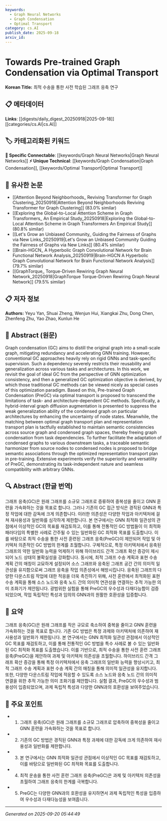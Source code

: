 ```yaml
---
keywords:
  - Graph Neural Networks
  - Graph Condensation
  - Optimal Transport
category: cs.AI
publish_date: 2025-09-18
arxiv_id:
---
```


<!-- KEYWORD_LINKING_METADATA:
{
  "processed_timestamp": "2025-09-22 22:04:25.878984",
  "vocabulary_version": "1.0",
  "selected_keywords": [
    "Graph Neural Networks",
    "Graph Condensation",
    "Optimal Transport"
  ],
  "rejected_keywords": [
    "Semantic Harmonizer",
    "Uncertainty Quantification"
  ],
  "similarity_scores": {
    "Graph Neural Networks": 0.8,
    "Graph Condensation": 0.78,
    "Optimal Transport": 0.75
  },
  "extraction_method": "AI_prompt_based",
  "budget_applied": true
}
-->

# Towards Pre-trained Graph Condensation via Optimal Transport

**Korean Title:** 최적 수송을 통한 사전 학습된 그래프 응축 연구

## 📋 메타데이터

**Links**: [[digests/daily_digest_20250918|2025-09-18]]        [[categories/cs.AI|cs.AI]]

## 🏷️ 카테고리화된 키워드
**🔗 Specific Connectable**: [[keywords/Graph Neural Networks|Graph Neural Networks]]
**⚡ Unique Technical**: [[keywords/Graph Condensation|Graph Condensation]], [[keywords/Optimal Transport|Optimal Transport]]

## 🔗 유사한 논문
- [[Attention Beyond Neighborhoods_ Reviving Transformer for Graph Clustering_20250918|Attention Beyond Neighborhoods Reviving Transformer for Graph Clustering]] (83.0% similar)
- [[Exploring the Global-to-Local Attention Scheme in Graph Transformers_ An Empirical Study_20250918|Exploring the Global-to-Local Attention Scheme in Graph Transformers An Empirical Study]] (80.8% similar)
- [[Let's Grow an Unbiased Community_ Guiding the Fairness of Graphs via New Links_20250919|Let's Grow an Unbiased Community Guiding the Fairness of Graphs via New Links]] (80.4% similar)
- [[Brain-HGCN_ A Hyperbolic Graph Convolutional Network for Brain Functional Network Analysis_20250919|Brain-HGCN A Hyperbolic Graph Convolutional Network for Brain Functional Network Analysis]] (79.7% similar)
- [[GraphTorque_ Torque-Driven Rewiring Graph Neural Network_20250918|GraphTorque Torque-Driven Rewiring Graph Neural Network]] (79.5% similar)

## 📋 저자 정보

**Authors:** Yeyu Yan, Shuai Zheng, Wenjun Hui, Xiangkai Zhu, Dong Chen, Zhenfeng Zhu, Yao Zhao, Kunlun He

## 📄 Abstract (원문)

Graph condensation (GC) aims to distill the original graph into a small-scale
graph, mitigating redundancy and accelerating GNN training. However,
conventional GC approaches heavily rely on rigid GNNs and task-specific
supervision. Such a dependency severely restricts their reusability and
generalization across various tasks and architectures. In this work, we revisit
the goal of ideal GC from the perspective of GNN optimization consistency, and
then a generalized GC optimization objective is derived, by which those
traditional GC methods can be viewed nicely as special cases of this
optimization paradigm. Based on this, Pre-trained Graph Condensation (PreGC)
via optimal transport is proposed to transcend the limitations of task- and
architecture-dependent GC methods. Specifically, a hybrid-interval graph
diffusion augmentation is presented to suppress the weak generalization ability
of the condensed graph on particular architectures by enhancing the uncertainty
of node states. Meanwhile, the matching between optimal graph transport plan
and representation transport plan is tactfully established to maintain semantic
consistencies across source graph and condensed graph spaces, thereby freeing
graph condensation from task dependencies. To further facilitate the adaptation
of condensed graphs to various downstream tasks, a traceable semantic
harmonizer from source nodes to condensed nodes is proposed to bridge semantic
associations through the optimized representation transport plan in
pre-training. Extensive experiments verify the superiority and versatility of
PreGC, demonstrating its task-independent nature and seamless compatibility
with arbitrary GNNs.

## 🔍 Abstract (한글 번역)

그래프 응축(GC)은 원래 그래프를 소규모 그래프로 증류하여 중복성을 줄이고 GNN 훈련을 가속화하는 것을 목표로 합니다. 그러나 기존의 GC 접근 방식은 경직된 GNN과 특정 작업에 대한 감독에 크게 의존합니다. 이러한 의존성은 다양한 작업과 아키텍처에 걸쳐 재사용성과 일반화를 심각하게 제한합니다. 본 연구에서는 GNN 최적화 일관성의 관점에서 이상적인 GC의 목표를 재검토하고, 이를 통해 전통적인 GC 방법들이 이 최적화 패러다임의 특별한 사례로 간주될 수 있는 일반화된 GC 최적화 목표를 도출합니다. 이를 바탕으로 최적 수송을 통한 사전 훈련된 그래프 응축(PreGC)이 제안되어 작업 및 아키텍처 의존적인 GC 방법의 한계를 초월합니다. 구체적으로, 특정 아키텍처에서 응축된 그래프의 약한 일반화 능력을 억제하기 위해 하이브리드 간격 그래프 확산 증강이 제시되어 노드 상태의 불확실성을 강화합니다. 동시에, 최적 그래프 수송 계획과 표현 수송 계획 간의 매칭이 교묘하게 설정되어 소스 그래프와 응축된 그래프 공간 간의 의미적 일관성을 유지함으로써 그래프 응축을 작업 의존성에서 해방시킵니다. 응축된 그래프의 다양한 다운스트림 작업에 대한 적응을 더욱 촉진하기 위해, 사전 훈련에서 최적화된 표현 수송 계획을 통해 소스 노드와 응축 노드 간의 의미적 연관성을 연결하는 추적 가능한 의미 조화기가 제안됩니다. 광범위한 실험을 통해 PreGC의 우수성과 다재다능함이 검증되었으며, 작업 독립적인 특성과 임의의 GNN과의 원활한 호환성을 입증합니다.

## 📝 요약

그래프 응축(GC)은 원래 그래프를 작은 규모로 축소하여 중복을 줄이고 GNN 훈련을 가속화하는 것을 목표로 합니다. 기존 GC 방법은 특정 과제와 아키텍처에 의존하여 재사용성과 일반화가 제한됩니다. 본 연구에서는 GNN 최적화 일관성 관점에서 이상적인 GC 목표를 재검토하고, 이를 통해 전통적인 GC 방법을 특수 사례로 볼 수 있는 일반화된 GC 최적화 목표를 도출했습니다. 이를 기반으로, 최적 수송을 통한 사전 훈련 그래프 응축(PreGC)을 제안하여 과제 및 아키텍처 의존성을 초월합니다. 하이브리드 간격 그래프 확산 증강을 통해 특정 아키텍처에서 응축 그래프의 일반화 능력을 향상시키고, 최적 그래프 수송 계획과 표현 수송 계획 간의 매칭을 통해 의미적 일관성을 유지합니다. 또한, 다양한 다운스트림 작업에 적응할 수 있도록 소스 노드와 응축 노드 간의 의미적 연결을 위한 추적 가능한 의미 조화기를 제안합니다. 실험 결과, PreGC의 우수성과 범용성이 입증되었으며, 과제 독립적 특성과 다양한 GNN과의 호환성을 보여주었습니다.

## 🎯 주요 포인트

- 1. 그래프 응축(GC)은 원래 그래프를 소규모 그래프로 압축하여 중복성을 줄이고 GNN 훈련을 가속화하는 것을 목표로 합니다.

- 2. 기존의 GC 방법은 경직된 GNN과 특정 과제에 대한 감독에 크게 의존하여 재사용성과 일반화를 제한합니다.

- 3. 본 연구에서는 GNN 최적화 일관성 관점에서 이상적인 GC 목표를 재검토하고, 이를 바탕으로 일반화된 GC 최적화 목표를 도출합니다.

- 4. 최적 운송을 통한 사전 훈련 그래프 응축(PreGC)은 과제 및 아키텍처 의존성을 초월하여 그래프 응축의 한계를 극복합니다.

- 5. PreGC는 다양한 GNN과의 호환성을 유지하면서 과제 독립적인 특성을 입증하여 우수성과 다재다능성을 보여줍니다.

---

*Generated on 2025-09-20 05:44:49*